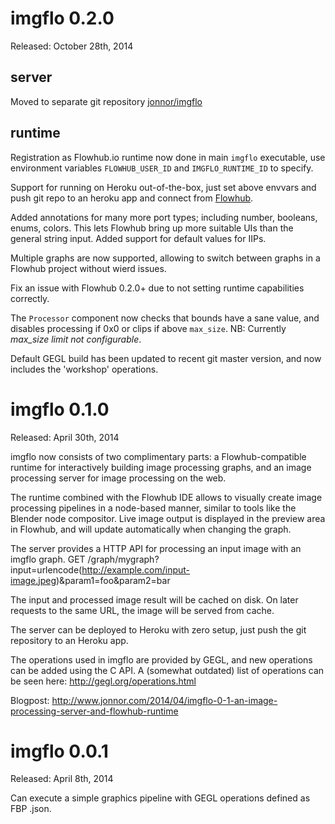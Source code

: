 imgflo 0.2.0
=============
Released: October 28th, 2014

server
-------
Moved to separate git repository [jonnor/imgflo](https://github.com/jonnor/imgflo-server)

runtime
--------
Registration as Flowhub.io runtime now done in main `imgflo` executable,
use environment variables `FLOWHUB_USER_ID` and `IMGFLO_RUNTIME_ID` to specify.

Support for running on Heroku out-of-the-box, just set above envvars
and push git repo to an heroku app and connect from [Flowhub](http://flowhub.io).

Added annotations for many more port types; including number, booleans, enums, colors.
This lets Flowhub bring up more suitable UIs than the general string input.
Added support for default values for IIPs.

Multiple graphs are now supported, allowing to switch
between graphs in a Flowhub project without wierd issues.

Fix an issue with Flowhub 0.2.0+ due to not setting runtime capabilities correctly.

The `Processor` component now checks that bounds have a sane value,
and disables processing if 0x0 or clips if above `max_size`.
NB: Currently *max_size limit not configurable*.

Default GEGL build has been updated to recent git master version,
and now includes the 'workshop' operations.


imgflo 0.1.0
=============
Released: April 30th, 2014

imgflo now consists of two complimentary parts:
a Flowhub-compatible runtime for interactively building image processing graphs,
and an image processing server for image processing on the web.

The runtime combined with the Flowhub IDE allows to visually create image
processing pipelines in a node-based manner, similar to tools like the Blender node compositor.
Live image output is displayed in the preview area in Flowhub, and will
update automatically when changing the graph.

The server provides a HTTP API for processing an input image with an imgflo graph.
GET /graph/mygraph?input=urlencode(http://example.com/input-image.jpeg)&param1=foo&param2=bar

The input and processed image result will be cached on disk.
On later requests to the same URL, the image will be served from cache.

The server can be deployed to Heroku with zero setup, just push the git repository to an Heroku app.

The operations used in imgflo are provided by GEGL, and new operations can be added using the C API.
A (somewhat outdated) list of operations can be seen here: http://gegl.org/operations.html

Blogpost: http://www.jonnor.com/2014/04/imgflo-0-1-an-image-processing-server-and-flowhub-runtime

imgflo 0.0.1
=============
Released: April 8th, 2014

Can execute a simple graphics pipeline with GEGL operations defined as FBP .json.
